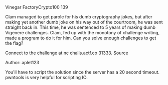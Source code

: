 Vinegar FactoryCrypto100
139

Clam managed to get parole for his dumb cryptography jokes, but after making yet another dumb joke on his way out of the courtroom, he was sent straight back in. This time, he was sentenced to 5 years of making dumb Vigenere challenges. Clam, fed up with the monotony of challenge writing, made a program to do it for him. Can you solve enough challenges to get the flag?

Connect to the challenge at nc challs.actf.co 31333. Source

Author: aplet123

You'll have to script the solution since the server has a 20 second timeout. pwntools is very helpful for scripting IO.

